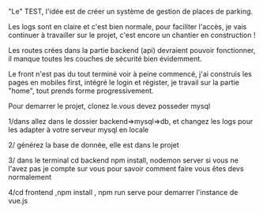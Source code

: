 "Le" TEST, l'idée est de créer un système de gestion de places de parking.


Les logs sont en claire et c'est bien normale, pour faciliter l'accès, je vais continuer à travailler sur le projet, c'est encore un chantier en construction !

Les routes crées dans la partie backend (api) devraient pouvoir fonctionner, il manque toutes les couches de sécurité bien évidemment.

Le front n'est pas du tout terminé voir à peine commencé, j'ai construis les pages en mobiles first, intégré le login et régister, je travail sur la partie "home", tout prends forme progressivement.



Pour demarrer le projet, clonez le.vous devez posseder mysql

1/dans allez dans le dossier backend=>mysql=>db, et changez les logs pour les adapter à votre serveur mysql en locale

2/ générez la base de donnée, elle est dans le projet

3/ dans le terminal cd backend npm install, nodemon server si vous ne l'avez pas je compte sur vous pour savoir comment faire vous êtes devs normalement

4/cd frontend ,npm install , npm run serve pour demarrer l'instance de vue.js
